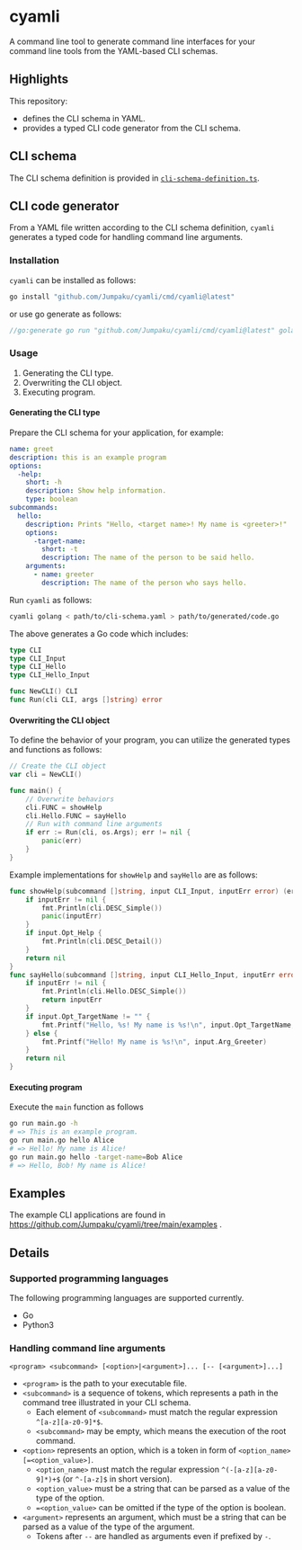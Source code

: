 # cyamli

A command line tool to generate command line interfaces for your command line tools from the YAML-based CLI schemas.

## Highlights

This repository:
- defines the CLI schema in YAML.
- provides a typed CLI code generator from the CLI schema.

## CLI schema

The CLI schema definition is provided in [`cli-schema-definition.ts`](https://github.com/Jumpaku/cyamli/blob/main/cli-schema-definition.ts).

## CLI code generator

From a YAML file written according to the CLI schema definition, `cyamli` generates a typed code for handling command line arguments.

### Installation

`cyamli` can be installed as follows:

```sh
go install "github.com/Jumpaku/cyamli/cmd/cyamli@latest" 
```

or use go generate as follows:

```go
//go:generate go run "github.com/Jumpaku/cyamli/cmd/cyamli@latest" golang -schema-path=path/to/cli.yaml -out-path=path/to/cli.gen.go
```

### Usage

1. Generating the CLI type.
2. Overwriting the CLI object.
3. Executing program.

#### Generating the CLI type

Prepare the CLI schema for your application, for example:

```yaml
name: greet
description: this is an example program
options:
  -help:
    short: -h
    description: Show help information.
    type: boolean
subcommands:
  hello:
    description: Prints "Hello, <target name>! My name is <greeter>!"
    options:
      -target-name:
        short: -t
        description: The name of the person to be said hello.
    arguments:
      - name: greeter
        description: The name of the person who says hello.
```

Run `cyamli` as follows:

```sh
cyamli golang < path/to/cli-schema.yaml > path/to/generated/code.go
```

The above generates a Go code which includes:

```go
type CLI 
type CLI_Input 
type CLI_Hello 
type CLI_Hello_Input

func NewCLI() CLI
func Run(cli CLI, args []string) error
```

#### Overwriting the CLI object

To define the behavior of your program, you can utilize the generated types and functions as follows:

```go
// Create the CLI object
var cli = NewCLI()

func main() {
	// Overwrite behaviors
	cli.FUNC = showHelp
	cli.Hello.FUNC = sayHello
	// Run with command line arguments
	if err := Run(cli, os.Args); err != nil {
		panic(err)
	}
}
```

Example implementations for `showHelp` and `sayHello` are as follows:

```go
func showHelp(subcommand []string, input CLI_Input, inputErr error) (err error) {
	if inputErr != nil {
		fmt.Println(cli.DESC_Simple())
		panic(inputErr)
	}
	if input.Opt_Help {
		fmt.Println(cli.DESC_Detail())
	}
	return nil
}
func sayHello(subcommand []string, input CLI_Hello_Input, inputErr error) (err error) {
	if inputErr != nil {
		fmt.Println(cli.Hello.DESC_Simple())
		return inputErr
	}
	if input.Opt_TargetName != "" {
		fmt.Printf("Hello, %s! My name is %s!\n", input.Opt_TargetName, input.Arg_Greeter)
	} else {
		fmt.Printf("Hello! My name is %s!\n", input.Arg_Greeter)
	}
	return nil
}
```

#### Executing program

Execute the `main` function as follows

```sh
go run main.go -h
# => This is an example program.
go run main.go hello Alice
# => Hello! My name is Alice!
go run main.go hello -target-name=Bob Alice
# => Hello, Bob! My name is Alice!
```

## Examples

The example CLI applications are found in https://github.com/Jumpaku/cyamli/tree/main/examples .

## Details

### Supported programming languages

The following programming languages are supported currently.

* Go
* Python3

### Handling command line arguments

```
<program> <subcommand> [<option>|<argument>]... [-- [<argument>]...]
```

- `<program>` is the path to your executable file.
- `<subcommand>` is a sequence of tokens, which represents a path in the command tree illustrated in your CLI schema.
	- Each element of `<subcommand>` must match the regular expression `^[a-z][a-z0-9]*$`.
    - `<subcommand>` may be empty, which means the execution of the root command.
- `<option>` represents an option, which is a token in form of `<option_name>[=<option_value>]`.
    - `<option_name>` must match the regular expression `^(-[a-z][a-z0-9]*)+$` (or `^-[a-z]$` in short version).
    - `<option_value>` must be a string that can be parsed as a value of the type of the option.
    - `=<option_value>` can be omitted if the type of the option is boolean.
- `<argument>` represents an argument, which must be a string that can be parsed as a value of the type of the argument.
    - Tokens after `--` are handled as arguments even if prefixed by `-`.

